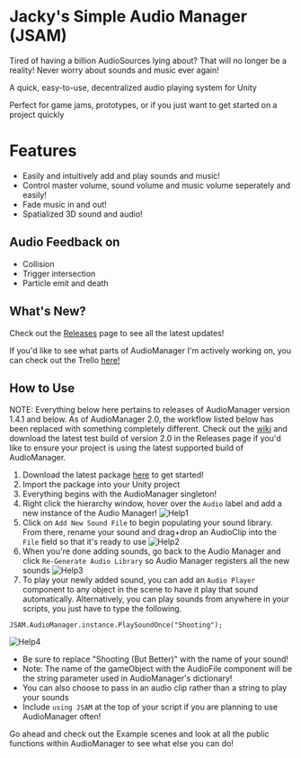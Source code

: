# Jacky's Simple Audio Manager (JSAM)

Tired of having a billion AudioSources lying about? That will no longer be a reality!
Never worry about sounds and music ever again!

A quick, easy-to-use, decentralized audio playing system for Unity

Perfect for game jams, prototypes, or if you just want to get started on a project quickly

# Features
- Easily and intuitively add and play sounds and music!
- Control master volume, sound volume and music volume seperately and easily!
- Fade music in and out!
- Spatialized 3D sound and audio!

## Audio Feedback on

- Collision
- Trigger intersection
- Particle emit and death

## What's New?

Check out the [Releases](https://github.com/jackyyang09/Simple-Unity-Audio-Manager/releases) page to see all the latest updates!

If you'd like to see what parts of AudioManager I'm actively working on, you can check out the Trello [here!](https://trello.com/b/r6237lmD/audiomanager)

## How to Use
NOTE: Everything below here pertains to releases of AudioManager version 1.4.1 and below. As of AudioManager 2.0, the workflow listed below has been replaced with something completely different. Check out the [wiki](https://github.com/jackyyang09/Simple-Unity-Audio-Manager/wiki) and download the latest test build of version 2.0 in the Releases page if you'd like to ensure your project is using the latest supported build of AudioManager.

1. Download the latest package [here](https://github.com/jackyyang09/Simple-Unity-Audio-Manager/releases/download/1.4.1/JSAM.Audio.Manager.1.4.1.unitypackage) to get started!
2. Import the package into your Unity project
3. Everything begins with the AudioManager singleton!
4. Right click the hierarchy window, hover over the `Audio` label and add a new instance of the Audio Manager!
![Help1](https://github.com/jackyyang09/Simple-Unity-Audio-Manager/blob/Media/Media/audiomanager1.gif)
5. Click on `Add New Sound File` to begin populating your sound library. From there, rename your sound and drag+drop an AudioClip into the `File` field so that it's ready to use
![Help2](https://github.com/jackyyang09/Simple-Unity-Audio-Manager/blob/Media/Media/audiomanager2.gif)
6. When you're done adding sounds, go back to the Audio Manager and click `Re-Generate Audio Library` so Audio Manager registers all the new sounds
![Help3](https://github.com/jackyyang09/Simple-Unity-Audio-Manager/blob/Media/Media/audiomanager3.gif)
7. To play your newly added sound, you can add an `Audio Player` component to any object in the scene to have it play that sound automatically.
Alternatively, you can play sounds from anywhere in your scripts, you just have to type the following.
```
JSAM.AudioManager.instance.PlaySoundOnce("Shooting");
```
![Help4](https://github.com/jackyyang09/Simple-Unity-Audio-Manager/blob/Media/Media/audiomanager4.gif)

   - Be sure to replace "Shooting (But Better)" with the name of your sound!
   - Note: The name of the gameObject with the AudioFile component will be the string parameter used in AudioManager's dictionary!
   - You can also choose to pass in an audio clip rather than a string to play your sounds
   - Include `using JSAM` at the top of your script if you are planning to use AudioManager often!

Go ahead and check out the Example scenes and look at all the public functions within AudioManager to see what else you can do!
